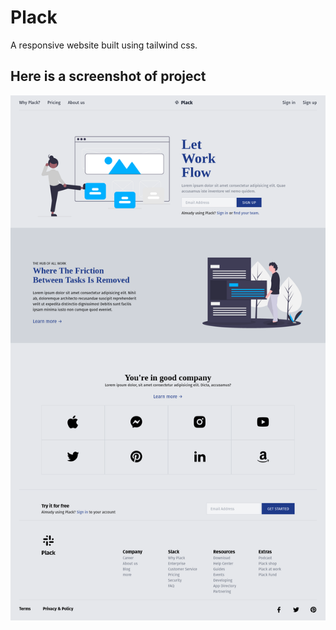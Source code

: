 # Plack
A responsive website built using tailwind css.

## Here is a screenshot of project
![Plack](./screenshot.png?raw=true "Plack")
